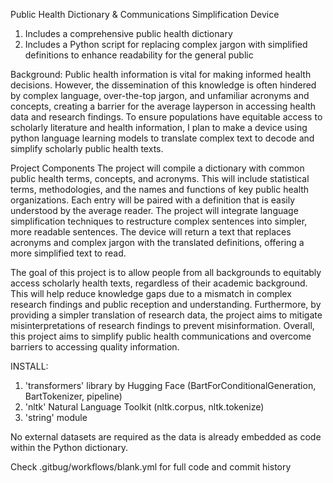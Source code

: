 Public Health Dictionary & Communications Simplification Device 
1. Includes a comprehensive public health dictionary
2. Includes a Python script for replacing complex jargon with simplified definitions to enhance readability for the general public
   
Background: 
Public health information is vital for making informed health decisions. However, the dissemination of this knowledge is often hindered by complex language, over-the-top jargon, and unfamiliar acronyms and concepts, creating a barrier for the average layperson in accessing health data and research findings. To ensure populations have equitable access to scholarly literature and health information, I plan to make a device using python language learning models to translate complex text to decode and simplify scholarly public health texts. 

Project Components
The project will compile a dictionary with common public health terms, concepts, and acronyms. This will include statistical terms, methodologies, and the names and functions of key public health organizations. Each entry will be paired with a definition that is easily understood by the average reader. 
The project will integrate language simplification techniques to restructure complex sentences into simpler, more readable sentences. 
The device will return a text that replaces acronyms and complex jargon with the translated definitions, offering a more simplified text to read. 

The goal of this project is to allow people from all backgrounds to equitably access scholarly health texts, regardless of their academic background. This will help reduce knowledge gaps due to a mismatch in complex research findings and public reception and understanding. Furthermore, by providing a simpler translation of research data, the project aims to mitigate misinterpretations of research findings to prevent misinformation. Overall, this project aims to simplify public health communications and overcome barriers to accessing quality information. 

INSTALL: 
1. 'transformers' library by Hugging Face (BartForConditionalGeneration, BartTokenizer, pipeline)
2. 'nltk' Natural Language Toolkit (nltk.corpus, nltk.tokenize) 
4. 'string' module 

No external datasets are required as the data is already embedded as code within the Python dictionary. 

Check .gitbug/workflows/blank.yml for full code and commit history 
